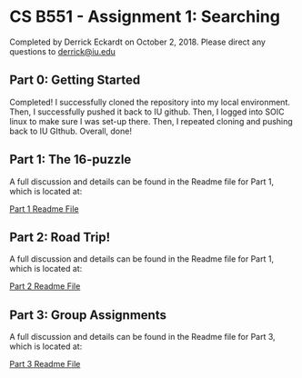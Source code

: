 # CS B551 - Assignment 1: Searching

Completed by Derrick Eckardt on October 2, 2018.  Please direct any questions to [derrick@iu.edu](mailto:derrick@iu.edu)

## Part 0: Getting Started

Completed!  I successfully cloned the repository into my local environment.  Then, I successfully pushed it back to IU github.  Then, I logged into SOIC linux to make sure I was set-up there.  Then, I repeated cloning and pushing back to IU GIthub.  Overall, done!

## Part 1: The 16-puzzle

A full discussion and details can be found in the Readme file for Part 1, which is located at:

[Part 1 Readme File](https://github.iu.edu/cs-b551-fa2018/derrick-a1/tree/master/part1)


## Part 2: Road Trip!

A full discussion and details can be found in the Readme file for Part 1, which is located at:

[Part 2 Readme File](https://github.iu.edu/cs-b551-fa2018/derrick-a1/tree/master/part2)


## Part 3: Group Assignments

A full discussion and details can be found in the Readme file for Part 3, which is located at:

[Part 3 Readme File](https://github.iu.edu/cs-b551-fa2018/derrick-a1/tree/master/part3)